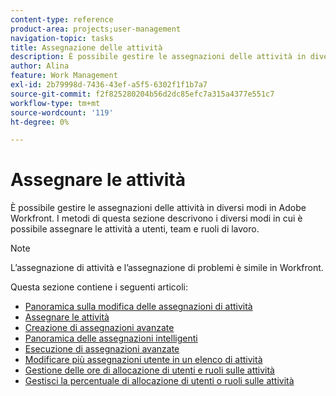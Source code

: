 ```yaml
---
content-type: reference
product-area: projects;user-management
navigation-topic: tasks
title: Assegnazione delle attività
description: È possibile gestire le assegnazioni delle attività in diversi modi in Adobe Workfront. I metodi di questa sezione descrivono i diversi modi in cui è possibile assegnare le attività a utenti, team e ruoli di lavoro.
author: Alina
feature: Work Management
exl-id: 2b79998d-7436-43ef-a5f5-6302f1f1b7a7
source-git-commit: f2f825280204b56d2dc85efc7a315a4377e551c7
workflow-type: tm+mt
source-wordcount: '119'
ht-degree: 0%

---
```


# Assegnare le attività

È possibile gestire le assegnazioni delle attività in diversi modi in Adobe Workfront. I metodi di questa sezione descrivono i diversi modi in cui è possibile assegnare le attività a utenti, team e ruoli di lavoro.

>[!NOTE]
>
>L’assegnazione di attività e l’assegnazione di problemi è simile in Workfront.

Questa sezione contiene i seguenti articoli:

* [Panoramica sulla modifica delle assegnazioni di attività](../../../manage-work/tasks/assign-tasks/modify-task-assignments-overview.md)
* [Assegnare le attività](../../../manage-work/tasks/assign-tasks/assign-tasks.md)
* [Creazione di assegnazioni avanzate](../../../manage-work/tasks/assign-tasks/create-advanced-assignments.md)
* [Panoramica delle assegnazioni intelligenti](../../../manage-work/tasks/assign-tasks/smart-assignments.md)
* [Esecuzione di assegnazioni avanzate](../../../manage-work/tasks/assign-tasks/make-smart-assignments.md)
* [Modificare più assegnazioni utente in un elenco di attività](../../../manage-work/tasks/assign-tasks/modify-multiple-assignments-in-task-list.md)
* [Gestione delle ore di allocazione di utenti e ruoli sulle attività](../../../manage-work/tasks/assign-tasks/manage-allocation-hours-on-tasks.md)
* [Gestisci la percentuale di allocazione di utenti o ruoli sulle attività](../../../manage-work/tasks/assign-tasks/manage-allocation-percentage-on-tasks.md)
